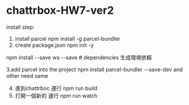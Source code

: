 # chattrbox-HW7-ver2

install step:

1.  install parcel
npm install -g parcel-bundler
2.  create package.json
npm init -y

npm install --save ws
--save # dependencies 生成環境依賴

3.add parcel into the project
npm install parcel-bundler --save-dev
and other need same


4. 進到chattrboc 運行
npm run build
5. 打開一個新的 運行
npm run watch
